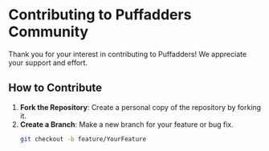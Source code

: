 # Contributing to Puffadders Community

Thank you for your interest in contributing to Puffadders! We appreciate your support and effort.

## How to Contribute

1. **Fork the Repository**: Create a personal copy of the repository by forking it.
2. **Create a Branch**: Make a new branch for your feature or bug fix.
   ```bash
   git checkout -b feature/YourFeature
   ```
